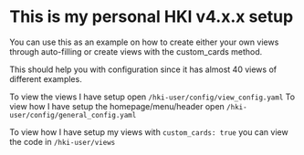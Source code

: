 # This is my personal HKI v4.x.x setup

You can use this as an example on how to create either your own views through auto-filling or create views with the custom_cards method.

This should help you with configuration since it has almost 40 views of different examples.

To view the views I have setup open `/hki-user/config/view_config.yaml`
To view how I have setup the homepage/menu/header open `/hki-user/config/general_config.yaml`

To view how I have setup my views with `custom_cards: true` you can view the code in `/hki-user/views`
